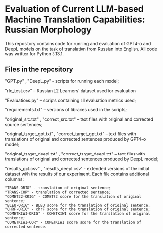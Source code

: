 # Evaluation of Current LLM-based Machine Translation Capabilities: Russian Morphology

This repository contains code for running and evaluation of GPT4-o and DeepL models on the task of translation from Russian into English. All code was written for Python 3.13.1.

## Files in the repository

"GPT.py" , "DeepL.py" – scripts for running each model;
    
"rlc_test.csv" – Russian L2 Learners’ dataset used for evaluation;
    
"Evaluations.py" – scripts containing all evaluation metrics used;
    
"requirements.txt" – versions of libraries used in the scripts;
    
"original_src.txt" , "correct_src.txt" – text files with original and corrected source sentences;
    
"original_target_gpt.txt" , "correct_target_gpt.txt" – text files with translations of original and corrected sentences produced by GPT4-o model;
    
"original_target_deepl.txt" , "correct_target_deepl.txt" – text files with translations of original and corrected sentences produced by DeepL model;

"results_gpt.csv" , "results_deepl.csv" - extended versions of the initial dataset with the results of our experiment. Each file contains additional columns: 

    "TRANS-ORIG" - translation of original sentence;
    "TRANS-COR" - translation of corrected sentence;
    "COMET22-ORIG" - COMET22 score for the translation of original sentence;
    "BLEU-ORIG" - BLEU score for the translation of original sentence;
    "CHRF-ORIG" - chrF score for the translation of original sentence;
    "COMETKIWI-ORIG" - COMETKIWI score for the translation of original sentence;
    "COMETKIWI-COR" - COMETKIWI score score for the translation of corrected sentence.
